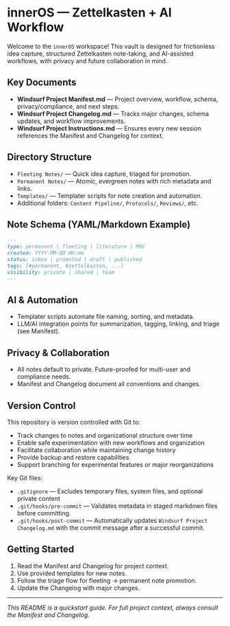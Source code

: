 # innerOS — Zettelkasten + AI Workflow

Welcome to the `innerOS` workspace! This vault is designed for frictionless idea capture, structured Zettelkasten note-taking, and AI-assisted workflows, with privacy and future collaboration in mind.

## Key Documents
- **Windsurf Project Manifest.md** — Project overview, workflow, schema, privacy/compliance, and next steps.
- **Windsurf Project Changelog.md** — Tracks major changes, schema updates, and workflow improvements.
- **Windsurf Project Instructions.md** — Ensures every new session references the Manifest and Changelog for context.

## Directory Structure
- `Fleeting Notes/` — Quick idea capture, triaged for promotion.
- `Permanent Notes/` — Atomic, evergreen notes with rich metadata and links.
- `Templates/` — Templater scripts for note creation and automation.
- Additional folders: `Content Pipeline/`, `Protocols/`, `Reviews/`, etc.

## Note Schema (YAML/Markdown Example)
```markdown
---
type: permanent | fleeting | literature | MOC
created: YYYY-MM-DD HH:mm
status: inbox | promoted | draft | published
tags: [#permanent, #zettelkasten, ...]
visibility: private | shared | team
---
```

## AI & Automation
- Templater scripts automate file naming, sorting, and metadata.
- LLM/AI integration points for summarization, tagging, linking, and triage (see Manifest).

## Privacy & Collaboration
- All notes default to private. Future-proofed for multi-user and compliance needs.
- Manifest and Changelog document all conventions and changes.

## Version Control
This repository is version controlled with Git to:
- Track changes to notes and organizational structure over time
- Enable safe experimentation with new workflows and organization
- Facilitate collaboration while maintaining change history
- Provide backup and restore capabilities
- Support branching for experimental features or major reorganizations

Key Git files:
- `.gitignore` — Excludes temporary files, system files, and optional private content
- `.git/hooks/pre-commit` — Validates metadata in staged markdown files before committing.
- `.git/hooks/post-commit` — Automatically updates `Windsurf Project Changelog.md` with the commit message after a successful commit.

## Getting Started
1. Read the Manifest and Changelog for project context.
2. Use provided templates for new notes.
3. Follow the triage flow for fleeting → permanent note promotion.
4. Update the Changelog with major changes.

---

_This README is a quickstart guide. For full project context, always consult the Manifest and Changelog._
